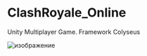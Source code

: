 # ClashRoyale_Online
 Unity Multiplayer Game. Framework Colyseus 

 ![изображение](https://github.com/Olegsander78/ClashRoyale_Online/assets/79563332/8a7d3e40-08b5-4ca8-9f22-2b9e4d927b08)


